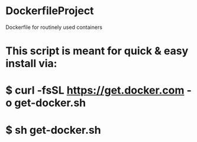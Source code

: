 # DockerfileProject
Dockerfile for routinely used containers

# This script is meant for quick & easy install via:
#   $ curl -fsSL https://get.docker.com -o get-docker.sh
#   $ sh get-docker.sh
